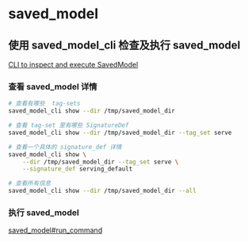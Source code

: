 # saved_model




## 使用 saved_model_cli 检查及执行 saved_model

[CLI to inspect and execute SavedModel]

### 查看 saved_model 详情
``` bash
# 查看有哪些  tag-sets
saved_model_cli show --dir /tmp/saved_model_dir

# 查看 tag-set 里有哪些 SignatureDef
saved_model_cli show --dir /tmp/saved_model_dir --tag_set serve

# 查看一个具体的 signature_def 详情
saved_model_cli show \
    --dir /tmp/saved_model_dir --tag_set serve \
    --signature_def serving_default

# 查看所有信息
saved_model_cli show --dir /tmp/saved_model_dir --all
```

### 执行 saved_model
[saved_model#run_command]


<div style="display:none;">
### 把 checkpoint 转成 saved_model
[Serving Inception Model with TensorFlow Serving and Kubernetes]

可以用链接中写的脚本， 或者直接 docker run 

```bash
docker run --rm -it --network=host    -v D:\models\inception-v3\:/models/inception registry.docker-cn.com/tensorflow/serving:nightly-devel  bash

# in docker container
bazel build -c opt \
    tensorflow_serving/example:inception_saved_model

bazel-bin/tensorflow_serving/example/inception_saved_model \
  --checkpoint_dir=inception-v3 --output_dir=models/inception
```
</div>




[TensorFlow saved_model 模块]: https://blog.csdn.net/thriving_fcl/article/details/75213361
[CLI to inspect and execute SavedModel]: https://www.tensorflow.org/guide/saved_model#cli_to_inspect_and_execute_savedmodel
[saved_model#run_command]: https://www.tensorflow.org/guide/saved_model#run_command

[Serving Inception Model with TensorFlow Serving and Kubernetes]: https://www.tensorflow.org/serving/serving_inception